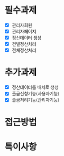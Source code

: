 # 필수과제
- [x] 관리자회원
- [x] 관리자페이지
- [x] 정산데이터 생성
- [x] 건별정산처리
- [x] 전체정산처리

# 추가과제
- [x] 정산데이터를 배치로 생성
- [x] 출금신청기능(사용자기능)
- [x] 출금처리기능(관리자기능)

# 접근방법



# 특이사항
